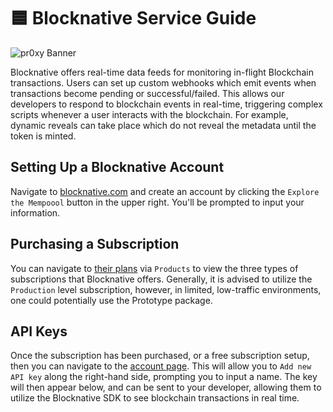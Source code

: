# 🟦 Blocknative Service Guide

![pr0xy Banner](https://cdn.pr0xy.io/branding/pr0xy-github-banner.png)

Blocknative offers real-time data feeds for monitoring in-flight Blockchain transactions. Users can set up custom webhooks which emit events when transactions become pending or successful/failed. This allows our developers to respond to blockchain events in real-time, triggering complex scripts whenever a user interacts with the blockchain. For example, dynamic reveals can take place which do not reveal the metadata until the token is minted.

## Setting Up a Blocknative Account

Navigate to [blocknative.com](https://www.blocknative.com/) and create an account by clicking the `Explore the Mempoool` button in the upper right. You'll be prompted to input your information.

## Purchasing a Subscription

You can navigate to [their plans](https://www.blocknative.com/pricing#compareplans) via `Products` to view the three types of subscriptions that Blocknative offers. Generally, it is advised to utilize the `Production` level subscription, however, in limited, low-traffic environments, one could potentially use the Prototype package.

## API Keys

Once the subscription has been purchased, or a free subscription setup, then you can navigate to the [account page](https://explorer.blocknative.com/account). This will allow you to `Add new API key` along the right-hand side, prompting you to input a name. The key will then appear below, and can be sent to your developer, allowing them to utilize the Blocknative SDK to see blockchain transactions in real time.
